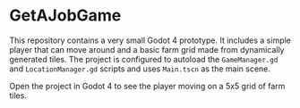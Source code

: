 # GetAJobGame

This repository contains a very small Godot 4 prototype. It includes a
simple player that can move around and a basic farm grid made from
dynamically generated tiles. The project is configured to autoload the
`GameManager.gd` and `LocationManager.gd` scripts and uses `Main.tscn`
as the main scene.

Open the project in Godot 4 to see the player moving on a 5x5 grid of
farm tiles.
